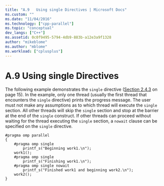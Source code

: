 ```yaml
---
title: "A.9   Using single Directives | Microsoft Docs"
ms.custom: ""
ms.date: "11/04/2016"
ms.technology: ["cpp-parallel"]
ms.topic: "conceptual"
dev_langs: ["C++"]
ms.assetid: 0c0f9495-5794-4db9-883b-a12e3a9f1328
author: "mikeblome"
ms.author: "mblome"
ms.workload: ["cplusplus"]
---
```

# A.9   Using single Directives
The following example demonstrates the `single` directive ([Section 2.4.3](../../parallel/openmp/2-4-3-single-construct.md) on page 15). In the example, only one thread (usually the first thread that encounters the `single` directive) prints the progress message. The user must not make any assumptions as to which thread will execute the `single` section. All other threads will skip the `single` section and stop at the barrier at the end of the `single` construct. If other threads can proceed without waiting for the thread executing the `single` section, a `nowait` clause can be specified on the `single` directive.  
  
```  
#pragma omp parallel  
{  
    #pragma omp single  
        printf_s("Beginning work1.\n");  
    work1();  
    #pragma omp single  
        printf_s("Finishing work1.\n");  
    #pragma omp single nowait  
        printf_s("Finished work1 and beginning work2.\n");  
    work2();  
}  
```